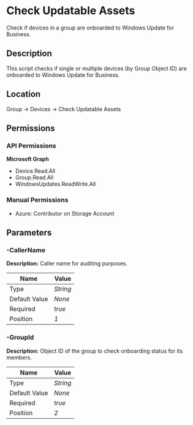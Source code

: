 # Check Updatable Assets

Check if devices in a group are onboarded to Windows Update for Business.

## Description

This script checks if single or multiple devices (by Group Object ID) are onboarded to Windows Update for Business.

## Location

Group &rarr; Devices &rarr; Check Updatable Assets

## Permissions

### API Permissions

**Microsoft Graph**
- Device.Read.All
- Group.Read.All
- WindowsUpdates.ReadWrite.All

### Manual Permissions

- Azure: Contributor on Storage Account

## Parameters

### -CallerName

**Description:** Caller name for auditing purposes. 

| Name | Value |
|---|---|
| Type | _String_ |
| Default Value | _None_ |
| Required | _true_ |
| Position | _1_ |

### -GroupId

**Description:** Object ID of the group to check onboarding status for its members. 

| Name | Value |
|---|---|
| Type | _String_ |
| Default Value | _None_ |
| Required | _true_ |
| Position | _2_ |


